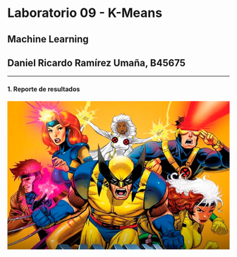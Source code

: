 # Laboratorio 09 - K-Means
## Machine Learning
## Daniel Ricardo Ramírez Umaña, B45675
***
#### 1. **Reporte de resultados**

![Paleta de color, imagen 04](.\images\X-Men-04.jpg)

